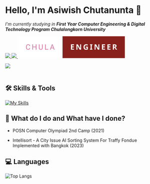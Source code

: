# Hello, I'm Asiwish Chutanunta 👋

  *I'm currently studying in **First Year Computer Engineering & Digital Technology Program Chulalongkorn University***

<a href="https://discord.com/invite/GkBkY8b6"><img src="https://user-images.githubusercontent.com/74038190/235294015-47144047-25ab-417c-af1b-6746820a20ff.gif" width="100"/> </a>
<a href="https://web.facebook.com/profile.php?id=100017520033732"><img src="https://user-images.githubusercontent.com/74038190/235294010-ec412ef5-e3da-4efa-b1d4-0ab4d4638755.gif" width="100"/> </a>
[![forthebadge](https://github.com/CEDT-Chula/For-The-Cedt-Badge/blob/main/badges/chula-engineer.svg)](https://github.com/CEDT-Chula/For-The-Cedt-Badge/tree/main/badges)


<img src="https://github.com/Anmol-Baranwal/Cool-GIFs-For-GitHub/assets/74038190/0c7eb6ed-663b-4ce4-bfbd-18239a38ba1b" width="500">
<br><br>

## 🛠️ Skills & Tools
<div ></div>

[![My Skills](https://skillicons.dev/icons?i=c,cpp,java,html,css,tailwind,react,next,figma,unity&perline=5)](https://skillicons.dev)

## 🌱 What do I do and What have I done?
- POSN Computer Olympiad
2nd Camp (2021)

- Intellisort - A City Issue AI Sorting System For
Traffy Fondue Implemented with Bangkok (2023)

## 💻 Languages

![Top Langs](https://github-readme-stats.vercel.app/api/top-langs/?username=Asiwishchu&layout=compact&theme=radical)

<!--
## 📊 GitHub Stats

![Asiwishchu's GitHub stats](https://github-readme-stats.vercel.app/api?username=Asiwishchu&show_icons=true&theme=radical)

<!--
**Asiwishchu/Asiwishchu** is a ✨ _special_  repository because its `README.md` (this file) appears on your GitHub profile.

Here are some ideas to get you started:

- 🔭 I’m currently working on ...
- 🌱 I’m currently learning ...
- 👯 I’m looking to collaborate on ...
- 🤔 I’m looking for help with ...
- 💬 Ask me about ...
- 📫 How to reach me: ...
- 😄 Pronouns: ...
- ⚡ Fun fact: ...
-->
